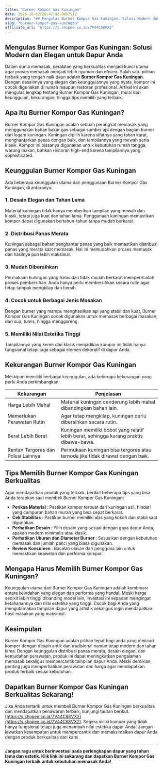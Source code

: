 ```yaml
---
title: "Burner Kompor Gas Kuningan"
date: 2025-10-02T20:47:42.066751Z
description: "## Mengulas Burner Kompor Gas Kuningan: Solusi Modern dan Elegan untuk Dapur Anda..."
slug: "burner-kompor-gas-kuningan"
affiliate_url: "https://s.shopee.co.id/7V44C68VX2"
---
```

## Mengulas Burner Kompor Gas Kuningan: Solusi Modern dan Elegan untuk Dapur Anda

Dalam dunia memasak, peralatan yang berkualitas menjadi kunci utama agar proses memasak menjadi lebih nyaman dan efisien. Salah satu pilihan terbaik yang tengah naik daun adalah **Burner Kompor Gas Kuningan**. Dengan desainnya yang elegan dan keunggulannya yang nyata, kompor ini cocok digunakan di rumah maupun restoran profesional. Artikel ini akan mengulas lengkap tentang Burner Kompor Gas Kuningan, mulai dari keunggulan, kekurangan, hingga tips memilih yang terbaik.

## Apa Itu Burner Kompor Gas Kuningan?

Burner Kompor Gas Kuningan adalah sebuah perangkat memasak yang menggunakan bahan bakar gas sebagai sumber api dengan bagian burner dari logam kuningan. Kuningan dipilih karena sifatnya yang tahan karat, menghantarkan panas dengan baik, dan tampilannya yang mewah serta klasik. Kompor ini biasanya digunakan untuk kebutuhan rumah tangga, warung makan, bahkan restoran high-end karena tampilannya yang sophisticated.

## Keunggulan Burner Kompor Gas Kuningan

Ada beberapa keunggulan utama dari penggunaan Burner Kompor Gas Kuningan, di antaranya:

### 1. Desain Elegan dan Tahan Lama
Material kuningan tidak hanya memberikan tampilan yang mewah dan klasik, tetapi juga kuat dan tahan lama. Penggunaan kuningan memastikan kompor dapat digunakan bertahun-tahun tanpa mudah berkarat.

### 2. Distribusi Panas Merata
Kuningan sebagai bahan penghantar panas yang baik memastikan distribusi panas yang merata saat memasak. Hal ini memudahkan proses memasak dan hasilnya pun lebih maksimal.

### 3. Mudah Dibersihkan
Permukaan kuningan yang halus dan tidak mudah berkarat mempermudah proses pembersihan. Anda hanya perlu membersihkan secara rutin agar tetap tampak mengkilap dan bersih.

### 4. Cocok untuk Berbagai Jenis Masakan
Dengan burner yang mampu menghasilkan api yang stabil dan kuat, Burner Kompor Gas Kuningan cocok digunakan untuk memasak berbagai masakan, dari sup, tumis, hingga menggoreng.

### 5. Memiliki Nilai Estetika Tinggi
Tampilannya yang keren dan klasik menjadikan kompor ini tidak hanya fungsional tetapi juga sebagai elemen dekoratif di dapur Anda.

## Kekurangan Burner Kompor Gas Kuningan

Meskipun memiliki berbagai keunggulan, ada beberapa kekurangan yang perlu Anda pertimbangkan:

| **Kekurangan**                      | **Penjelasan**                                                |
|-------------------------------------|--------------------------------------------------------------|
| Harga Lebih Mahal                 | Material kuningan cenderung lebih mahal dibandingkan bahan lain. |
| Memerlukan Perawatan Rutin        | Agar tetap mengkilap, kuningan perlu dibersihkan secara rutin. |
| Berat Lebih Berat                | Kuningan memiliki bobot yang relatif lebih berat, sehingga kurang praktis dibawa-bawa. |
| Rentan Tergores dan Polusi Lainnya | Permukaan kuningan bisa tergores atau ternoda jika tidak dirawat dengan baik. |

## Tips Memilih Burner Kompor Gas Kuningan Berkualitas

Agar mendapatkan produk yang terbaik, berikut beberapa tips yang bisa Anda terapkan saat membeli Burner Kompor Gas Kuningan:

- **Periksa Material** : Pastikan kompor terbuat dari kuningan asli, hindari yang campuran bahan murah yang bisa cepat berkarat.
- **Cek Stabilitas** : Pastikan burner memiliki alas yang kokoh dan stabil saat digunakan.
- **Perhatikan Desain** : Pilih desain yang sesuai dengan gaya dapur Anda, apakah modern minimalis atau klasik.
- **Perhatikan Ukuran dan Diameter Burner** : Sesuaikan dengan kebutuhan memasak dan jumlah panci yang biasa digunakan.
- **Review Konsumen** : Bacalah ulasan dari pengguna lain untuk memastikan keawetan dan performa kompor.

## Mengapa Harus Memilih Burner Kompor Gas Kuningan?

Keunggulan utama dari Burner Kompor Gas Kuningan adalah kombinasi antara keindahan yang elegan dan performa yang handal. Meski harga sedikit lebih tinggi dibanding model lain, investasi ini sepadan mengingat ketahanannya dan nilai estetika yang tinggi. Cocok bagi Anda yang mengutamakan tampilan dapur yang artistik sekaligus ingin mendapatkan hasil masakan yang maksimal.

## Kesimpulan

Burner Kompor Gas Kuningan adalah pilihan tepat bagi anda yang mencari kompor dengan desain antik dan tradisional namun tetap modern dan tahan lama. Dengan keunggulan distribusi panas merata, desain elegan, dan kemudahan perawatan, produk ini dapat meningkatkan pengalaman memasak sekaligus mempercantik tampilan dapur Anda. Meski demikian, penting juga memperhatikan perawatan dan harga agar mendapatkan produk terbaik sesuai kebutuhan.

## Dapatkan Burner Kompor Gas Kuningan Berkualitas Sekarang!

Jika Anda tertarik untuk membeli Burner Kompor Gas Kuningan berkualitas dan mendapatkan penawaran terbaik, kunjungi tautan berikut: [https://s.shopee.co.id/7V44C68VX2](https://s.shopee.co.id/7V44C68VX2). Segera miliki kompor yang tidak hanya fungsional tetapi juga menambah nilai estetika dapur Anda! Jangan lewatkan kesempatan untuk mempercantik dan memaksimalkan dapur Anda dengan produk berkualitas dari kami.

---

**Jangan ragu untuk berinvestasi pada perlengkapan dapur yang tahan lama dan estetik. Klik link ini sekarang dan dapatkan Burner Kompor Gas Kuningan terbaik untuk kebutuhan memasak Anda!**
